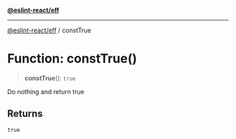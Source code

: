 [**@eslint-react/eff**](../README.md)

***

[@eslint-react/eff](../README.md) / constTrue

# Function: constTrue()

> **constTrue**(): `true`

Do nothing and return true

## Returns

`true`
